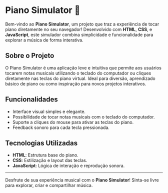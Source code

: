 # Piano Simulator 🎹

Bem-vindo ao **Piano Simulator**, um projeto que traz a experiência de tocar piano diretamente no seu navegador! Desenvolvido com **HTML**, **CSS**, e **JavaScript**, este simulador combina simplicidade e funcionalidade para explorar a música de forma interativa.

## Sobre o Projeto
O Piano Simulator é uma aplicação leve e intuitiva que permite aos usuários tocarem notas musicais utilizando o teclado do computador ou cliques diretamente nas teclas do piano virtual. Ideal para diversão, aprendizado básico de piano ou como inspiração para novos projetos interativos.

## Funcionalidades
- Interface visual simples e elegante.
- Possibilidade de tocar notas musicais com o teclado do computador.
- Suporte a cliques do mouse para ativar as teclas do piano.
- Feedback sonoro para cada tecla pressionada.

## Tecnologias Utilizadas
- **HTML**: Estrutura base do piano.
- **CSS**: Estilização e layout das teclas.
- **JavaScript**: Lógica de interação e reprodução sonora.

---
Desfrute de sua experiência musical com o **Piano Simulator**! Sinta-se livre para explorar, criar e compartilhar música.
